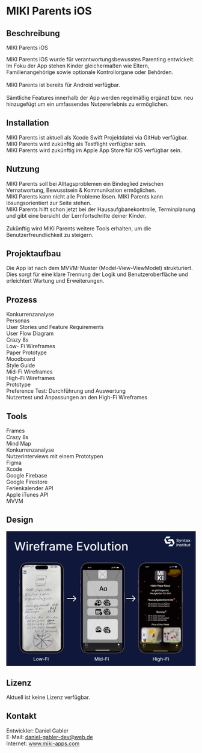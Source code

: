 # MIKI Parents iOS


## Beschreibung

MIKI Parents iOS

MIKI Parents iOS wurde für verantwortungsbewusstes Parenting entwickelt.
<br>
Im Foku der App stehen Kinder gleichermaßen wie Eltern, Familienangehörige sowie optionale Kontrollorgane oder Behörden.
<br>
<br>
MIKI Parents ist bereits für Android verfügbar.
<br>
<br>
Sämtliche Features innerhalb der App werden regelmäßig ergänzt bzw. neu hinzugefügt um ein umfassendes Nutzererlebnis zu ermöglichen.


## Installation

MIKI Parents ist aktuell als Xcode Swift Projektdatei via GitHub verfügbar.
<br>
MIKI Parents wird zukünftig als Testflight verfügbar sein.
<br>
MIKI Parents wird zukünftig im Apple App Store für iOS verfügbar sein.


## Nutzung

MIKI Parents soll bei Alltagsproblemen ein Bindeglied zwischen Vernatwortung, Bewusstsein & Kommunikation ermöglichen.
<br>
MIKI Parents kann nicht alle Probleme lösen.
MIKI Parents kann lösungsorientiert zur Seite stehen.
<br>
MIKI Parents hilft schon jetzt bei der Hausaufgbanekontrolle, Terminplanung und gibt eine bersicht der Lernfortschritte deiner Kinder.
<br>
<br>
Zukünftig wird MIKI Parents weitere Tools erhalten, um die Benutzerfreundlichkeit zu steigern.


## Projektaufbau

Die App ist nach dem MVVM-Muster (Model-View-ViewModel) strukturiert.
Dies sorgt für eine klare Trennung der Logik und Benutzeroberfläche und erleichtert Wartung und Erweiterungen. 


## Prozess

Konkurrenzanalyse
<br>
Personas
<br>
User Stories und Feature Requirements
<br>
User Flow Diagram
<br>
Crazy 8s
<br>
Low- Fi Wireframes
<br>
Paper Prototype
<br>
Moodboard
<br>
Style Guide
<br>
Mid-Fi Wireframes
<br>
High-Fi Wireframes
<br>
Prototype
<br>
Preference Test: Durchführung und Auswertung
<br>
Nutzertest und Anpassungen an den High-Fi Wireframes


## Tools

Frames
<br>
Crazy 8s
<br>
Mind Map
<br>
Konkurrenzanalyse
<br>
Nutzerinterviews mit einem Prototypen
<br>
Figma
<br>
Xcode
<br>
Google Firebase
<br>
Google Firestore
<br>
Ferienkalender API
<br>
Apple iTunes API
<br>
MVVM


## Design
![Evolution Wireframes](wireframe-evolution.png)


## Lizenz
Aktuell ist keine Lizenz verfügbar.


## Kontakt

Entwickler: Daniel Gabler
<br>
E-Mail: daniel-gabler-dev@web.de
<br>
Internet: www.miki-apps.com






